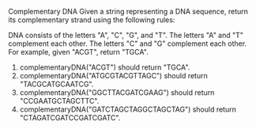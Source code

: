 Complementary DNA
Given a string representing a DNA sequence, return its complementary strand using the following rules:

DNA consists of the letters "A", "C", "G", and "T".
The letters "A" and "T" complement each other.
The letters "C" and "G" complement each other.
For example, given "ACGT", return "TGCA".

1. complementaryDNA("ACGT") should return "TGCA".
2. complementaryDNA("ATGCGTACGTTAGC") should return "TACGCATGCAATCG".
3. complementaryDNA("GGCTTACGATCGAAG") should return "CCGAATGCTAGCTTC".
4. complementaryDNA("GATCTAGCTAGGCTAGCTAG") should return "CTAGATCGATCCGATCGATC".